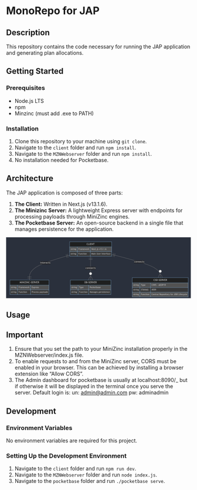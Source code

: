 # MonoRepo for JAP

## Description
This repository contains the code necessary for running the JAP application and generating plan allocations.

## Getting Started

### Prerequisites
- Node.js LTS
- npm
- Minzinc (must add .exe to PATH)

### Installation
1. Clone this repository to your machine using `git clone`.
2. Navigate to the `client` folder and run `npm install`.
3. Navigate to the `MZNWebserver` folder and run `npm install`.
4. No installation needed for Pocketbase.

## Architecture

The JAP application is composed of three parts:
1. **The Client:** Written in Next.js (v13.1.6).
2. **The Minizinc Server:** A lightweight Express server with endpoints for processing payloads through MiniZinc engines.
3. **The Pocketbase Server:** An open-source backend in a single file that manages persistence for the application.

![UML Diagram:](UML_JAP.png)

## Usage

## Important
1. Ensure that you set the path to your MiniZinc installation properly in the MZNWebserver/index.js file.
2. To enable requests to and from the MiniZinc server, CORS must be enabled in your browser. This can be achieved by installing a browser extension like “Allow CORS”.
3. The Admin dashboard for pocketbase is usually at localhost:8090/_ but if otherwise it will be displayed in the terminal once you serve the server. Default login is:
    un: admin@admin.com
    pw: adminadmin

## Development

### Environment Variables
No environment variables are required for this project.

### Setting Up the Development Environment
1. Navigate to the `client` folder and run `npm run dev`.
2. Navigate to the `MZNWebserver` folder and run `node index.js`.
3. Navigate to the `pocketbase` folder and run `./pocketbase serve`.